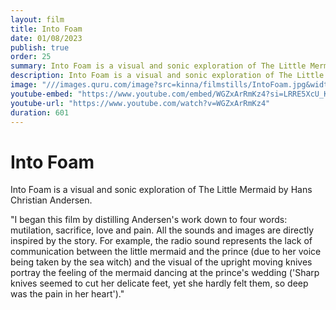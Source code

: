 ```yaml
---
layout: film
title: Into Foam
date: 01/08/2023
publish: true
order: 25
summary: Into Foam is a visual and sonic exploration of The Little Mermaid by Hans Christian Andersen.
description: Into Foam is a visual and sonic exploration of The Little Mermaid by Hans Christian Andersen.
image: "///images.quru.com/image?src=kinna/filmstills/IntoFoam.jpg&width=450"
youtube-embed: "https://www.youtube.com/embed/WGZxArRmKz4?si=LRRE5XcU_KJZ9Mxl"
youtube-url: "https://www.youtube.com/watch?v=WGZxArRmKz4"
duration: 601
---
```


# Into Foam

Into Foam is a visual and sonic exploration of The Little Mermaid by Hans Christian Andersen.

"I began this film by distilling Andersen's work down to four words: mutilation, sacrifice, love and pain. All the sounds and images are directly inspired by the story. For example, the radio sound represents the lack of communication between the little mermaid and the prince (due to her voice being taken by the sea witch) and the visual of the upright moving knives portray the feeling of the mermaid dancing at the prince's wedding ('Sharp knives seemed to cut her delicate feet, yet she hardly felt them, so deep was the pain in her heart')."
